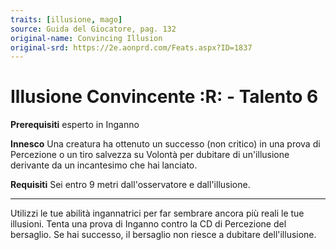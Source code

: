 ```yaml
---
traits: [illusione, mago]
source: Guida del Giocatore, pag. 132
original-name: Convincing Illusion
original-srd: https://2e.aonprd.com/Feats.aspx?ID=1837
---
```


# Illusione Convincente :R: - Talento 6

**Prerequisiti** esperto in Inganno

**Innesco** Una creatura ha ottenuto un successo (non critico) in una prova di
Percezione o un tiro salvezza su Volontà per dubitare di un'illusione derivante
da un incantesimo che hai lanciato.

**Requisiti** Sei entro 9 metri dall'osservatore e dall'illusione.

---

Utilizzi le tue abilità ingannatrici per far sembrare ancora più reali le tue
illusioni. Tenta una prova di Inganno contro la CD di Percezione del bersaglio.
Se hai successo, il bersaglio non riesce a dubitare dell'illusione.
